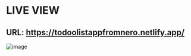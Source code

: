 # LIVE VIEW
## URL: https://todoolistappfromnero.netlify.app/

![image](https://user-images.githubusercontent.com/99098290/211896488-c9852ca3-c1be-4605-b39f-845d20b093f3.png)
